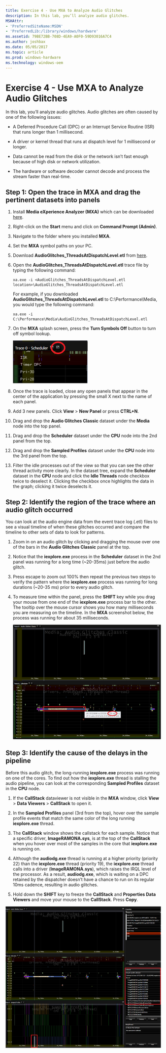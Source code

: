 ```yaml
---
title: Exercise 4 - Use MXA to Analyze Audio Glitches
description: In this lab, you’ll analyze audio glitches.
MSHAttr:
- 'PreferredSiteName:MSDN'
- 'PreferredLib:/library/windows/hardware'
ms.assetid: 79BE72BB-708D-4EA9-A0F0-59D93016A7C4
ms.author: joshbax
ms.date: 05/05/2017
ms.topic: article
ms.prod: windows-hardware
ms.technology: windows-oem
---
```


# Exercise 4 - Use MXA to Analyze Audio Glitches


In this lab, you’ll analyze audio glitches. Audio glitches are often caused by one of the following issues:

-   A Deferred Procedure Call (DPC) or an Interrupt Service Routine (ISR) that runs longer than 1 millisecond.

-   A driver or kernel thread that runs at dispatch level for 1 millisecond or longer.

-   Data cannot be read from the disk or the network isn’t fast enough because of high disk or network utilization.

-   The hardware or software decoder cannot decode and process the stream faster than real-time.

## Step 1: Open the trace in MXA and drag the pertinent datasets into panels


1.  Install **Media eXperience Analyzer (MXA)** which can be downloaded [here](https://go.microsoft.com/fwlink/?linkid=525711).

2.  Right-click on the **Start** menu and click on **Command Prompt (Admin)**.

3.  Navigate to the folder where you installed **MXA**.

4.  Set the **MXA** symbol paths on your PC.

5.  Download **AudioGlitches\_ThreadsAtDispatchLevel.etl** from [here](http://download.microsoft.com/download/9/6/0/96000C33-FB05-44B7-96A1-9C0CF5EE865B/AudioGlitches_ThreadsAtDispatchLevel.etl).

6.  Open the **AudioGlitches\_ThreadsAtDispatchLevel.etl** trace file by typing the following command:

    ``` syntax
    xa.exe -i <AudioGlitches_ThreadsAtDispatchLevel.etl location>\AudioGlitches_ThreadsAtDispatchLevel.etl
    ```

    For example, if you downloaded **AudioGlitches\_ThreadsAtDispatchLevel.etl** to C:\\Performance\\Media, you would type the following command:

    ``` syntax
    xa.exe -i C:\Performance\Media\AudioGlitches_ThreadsAtDispatchLevel.etl
    ```

7.  On the **MXA** splash screen, press the **Turn Symbols Off** button to turn off symbol lookup.

    ![Screenshot of Media eXperience Analyzer (MXA), symbols option button.](images/optimizingwindowsdeviceslab4.png)

8.  Once the trace is loaded, close any open panels that appear in the center of the application by pressing the small X next to the name of each panel.

9.  Add 3 new panels. Click **View** &gt; **New Panel** or press **CTRL+N**.

10. Drag and drop the **Audio Glitches Classic** dataset under the **Media** node into the top panel.

11. Drag and drop the **Scheduler** dataset under the **CPU** node into the 2nd panel from the top.

12. Drag and drop the **Sampled Profiles** dataset under the **CPU** node into the 3rd panel from the top.

13. Filter the idle processes out of the view so that you can see the other thread activity more clearly. In the dataset tree, expand the **Scheduler** dataset in the **CPU** node and click the **Idle Threads** node checkbox twice to deselect it. Clicking the checkbox once highlights the data in the graph; clicking it twice deselects it.

## Step 2: Identify the region of the trace where an audio glitch occurred


You can look at the audio engine data from the event trace log (.etl) files to see a visual timeline of when these glitches occurred and compare the timeline to other sets of data to look for patterns.

1.  Zoom in on an audio glitch by clicking and dragging the mouse over one of the bars in the **Audio Glitches Classic** panel at the top.

2.  Notice that the **iexplore.exe** process in the **Scheduler** dataset in the 2nd panel was running for a long time (~20-35ms) just before the audio glitch.

3.  Press escape to zoom out 100% then repeat the previous two steps to verify the pattern where the **iexplore.exe** process was running for long durations (~20-35 ms) prior to every audio glitch.

4.  To measure time within the panel, press the **SHIFT** key while you drag your mouse from one end of the **iexplore.exe** process bar to the other. The tooltip over the mouse cursor shows you how many milliseconds you are measuring on the timeline. In the **MXA** screenshot below, the process was running for about 35 milliseconds.

    ![Screenshot of Media eXperience Analyzer (MXA) showing example process running for about 35 milliseconds.](images/optimizingwindowsdeviceslab5.png)

## Step 3: Identify the cause of the delays in the pipeline


Before this audio glitch, the long-running **iexplore.exe** process was running on one of the cores. To find out how the **iexplore.exe** thread is stalling the audio pipeline, you can look at the corresponding **Sampled Profiles** dataset in the **CPU** node.

1.  If the **CallStack** dataviewer is not visible in the **MXA** window, click **View** &gt; **Data Viewers** &gt; **CallStack** to open it.

2.  In the **Sampled Profiles** panel (3rd from the top), hover over the sample profile events that match the same color of the long running **iexplore.exe** thread.

3.  The **CallStack** window shows the callstack for each sample. Notice that a specific driver, **ImageRAMONA.sys**, is at the top of the **CallStack** when you hover over most of the samples in the core that **iexplore.exe** is running on.

4.  Although the **audiodg.exe** thread is running at a higher priority (priority 22) than the **iexplore.exe** thread (priority 19), the **iexplore.exe** thread calls into a driver (**ImageRAMONA.sys**), which raises the IRQL level of the processor. As a result, **audiodg.exe**, which is waiting on a DPC retained by the dispatcher doesn’t have a chance to run on its regular 10ms cadence, resulting in audio glitches.

5.  Hold down the **SHIFT** key to freeze the **CallStack** and **Properties Data Viewers** and move your mouse to the **CallStack**. Press **Copy**.

![Screenshot of Media eXperience Analyzer (MXA) showing CallStack dataviewer.](images/optimizingwindowsdeviceslab6.png)

 

 






